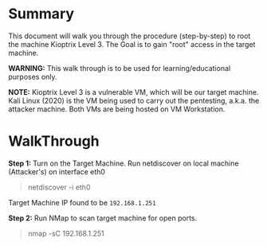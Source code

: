 # Summary
This document will walk you through the procedure (step-by-step) to root the machine Kioptrix Level 3.
The Goal is to gain "root" access in the target machine.

**WARNING:** This walk through is to be used for learning/educational purposes only.

**NOTE:**
Kioptrix Level 3 is a vulnerable VM, which will be our target machine.
Kali Linux (2020) is the VM being used to carry out the pentesting, a.k.a. the attacker machine.
Both VMs are being hosted on VM Workstation.

# WalkThrough

**Step 1:**
Turn on the Target Machine. Run netdiscover on local machine (Attacker's) on interface eth0
> netdiscover -i eth0

Target Machine IP found to be `192.168.1.251`

**Step 2:**
Run NMap to scan target machine for open ports. 
> nmap -sC 192.168.1.251

